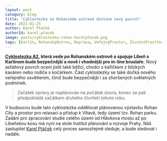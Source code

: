 ```yaml
---
layout: post
category: blog
title: 'Cyklostezka na Rohanském ostrově dostane nový povrch'
date: 2021-01-25
author: Karel Ptáček
authorId: karel.ptacek
image: posts/cyklostezka-rohan-karelptacek.png
tags: [Karlín, RohanskýOstrov, Doprava, VeřejnýProstor, ŽivotníProstředí]
---
```


**[Cyklostezka A2](https://www.prahanakole.cz/paterni-cyklotrasy/cyklotrasa-a2-vltavska-pravobrezni/), která vede po Rohanském ostrově a spojuje Libeň s Karlínem bude bezpečnější a nově i vhodnější pro in-line bruslaře.** Nový asfaltový povrch ocení jistě také běžci, chodci s kafíčkem z blízkých kaváren nebo rodiče s kočárkem. Část cyklostezky se také dočká nového veřejného osvětlením, čímž bude bezpečnější i za zhoršených světelných podmínek. 

> Začátek opravy je naplánován na počátek února, konec se pak předpokládá začátkem druhého čtvrtletí tohoto roku. 

V budoucnu bude tato cyklostezka oddělovat plánovanou výstavbu Rohan City a prostor pro relaxaci a přístup k Vltavě, tedy území tzv. Rohan parku. Zadání pro zpracování studie celého území od Hlávkova mostu až po Libeňskou kosu má nyní na stole Institut plánování a rozvoje Prahy. Náš zastupitel [Karel Ptáček](https://praha8.pirati.cz/lide/karel-ptacek/) celý proces samozřejmě sleduje, a bude sledovat i nadále.
